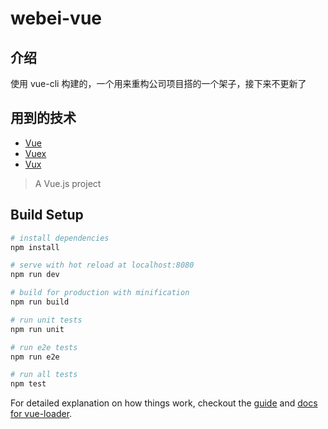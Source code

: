 # webei-vue

## 介绍
使用 vue-cli 构建的，一个用来重构公司项目搭的一个架子，接下来不更新了

## 用到的技术
* [Vue](https://github.com/vuejs/vue)
* [Vuex](https://github.com/vuejs/vuex)
* [Vux](https://github.com/airyland/vux)

> A Vue.js project

## Build Setup

``` bash
# install dependencies
npm install

# serve with hot reload at localhost:8080
npm run dev

# build for production with minification
npm run build

# run unit tests
npm run unit

# run e2e tests
npm run e2e

# run all tests
npm test
```

For detailed explanation on how things work, checkout the [guide](http://vuejs-templates.github.io/webpack/) and [docs for vue-loader](http://vuejs.github.io/vue-loader).